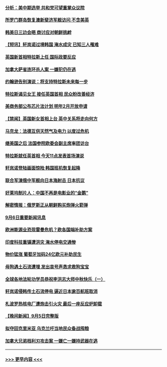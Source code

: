 #### [分析：美中期选举 共和党可望重掌众议院](../pages/prog202/a103519942.md?t=09070351) 
#### [所罗门群岛恢复澳新斐济军舰访问 不含美英](../pages/prog202/a103519978.md?t=09070351) 
#### [韩美日三边会晤 商讨应对朝鲜挑衅](../pages/prog202/a103519976.md?t=09070351) 
#### [【短讯】轩岚诺过境韩国 淹水成灾 已知三人罹难](../pages/prog202/a103519973.md?t=09070351) 
#### [英国新首相特拉斯上任 国际政要反应](../pages/prog202/a103519971.md?t=09070351) 
#### [加拿大萨省连环杀人案 一嫌犯仍在逃](../pages/prog202/a103519981.md?t=09070351) 
#### [约翰逊告别演说：将支持特拉斯未来每一步](../pages/prog202/a103519969.md?t=09070351) 
#### [特拉斯谒见女王 接任英国首相 民众盼改善经济](../pages/prog202/a103519966.md?t=09070351) 
#### [美商务部公布芯片法计划 明年2月开放申请](../pages/prog202/a103519863.md?t=09070351) 
#### [【禁闻】英国新女首相上台 英中关系将走向何方](../pages/prog202/a103519882.md?t=09070351) 
#### [马克龙：法德互供天然气及电力 以度过危机](../pages/prog202/a103519845.md?t=09070351) 
#### [继美国之后 法国参院欧委会副主席率团访台](../pages/prog202/a103519827.md?t=09070351) 
#### [特拉斯就任英首相 今天11点发表首场演说](../pages/prog202/a103519809.md?t=09070351) 
#### [轩岚诺登陆画面惊险 韩国班机恢复起降](../pages/prog202/a103519769.md?t=09070351) 
#### [联合军演俄中军舰向日本海射击 日本抗议](../pages/prog202/a103519700.md?t=09070351) 
#### [好莱坞制片人：中国不再是电影业的“金鹅”](../pages/prog202/a103519715.md?t=09070351) 
#### [解密情报：俄罗斯正从朝鲜购买炮弹火箭弹](../pages/prog202/a103519708.md?t=09070351) 
#### [9月6日重要新闻讯息](../pages/prog202/a103519680.md?t=09070351) 
#### [欧洲能源业恐现雷曼危机？欧各国端补助方案](../pages/prog202/a103519697.md?t=09070351) 
#### [印度科技重镇遭洪灾 淹水停电交通惨](../pages/prog202/a103519657.md?t=09070351) 
#### [物价猛涨 葡萄牙加码24亿欧元补助民生](../pages/prog202/a103519644.md?t=09070351) 
#### [母狗遇土石流遭埋 发出哀号声恳求救狗宝宝](../pages/prog202/a103519618.md?t=09070351) 
#### [全球各地法轮功学员恭祝李洪志大师中秋快乐（一）](../pages/prog202/a103519474.md?t=09070351) 
#### [轩岚诺侵韩传土石流停电 逼近日本逾百航班取消](../pages/prog202/a103519583.md?t=09070351) 
#### [札波罗热核电厂遭炮击引火灾 最后一座反应炉卸载](../pages/prog202/a103519568.md?t=09070351) 
#### [【晚间新闻】9月5日完整版](../pages/prog202/a103519399.md?t=09070351) 
#### [拟夺回克里米亚 乌克兰吁当地民众备战囤粮](../pages/prog202/a103519525.md?t=09070351) 
#### [加拿大兄弟档利刃攻击案 一嫌亡一嫌持武器在逃](../pages/prog202/a103519451.md?t=09070351) 

----
#### [ >>> 更早内容 <<< ](../indexes/prog202-earlier.md)
